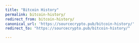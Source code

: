 ```yaml
---
title: "Bitcoin History"
permalink: bitcoin-history/
redirect_from: bitcoin-history/
canonical_url: 'https://sourcecrypto.pub/bitcoin-history/'
redirect_to: "https://sourcecrypto.pub/bitcoin-history/"

---
```


